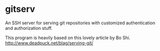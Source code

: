 gitserv
=======

An SSH server for serving git repositories with customized
authentication and authorization stuff.

This program is heavily based on this lovely article by Bo Shi.
http://www.deadpuck.net/blag/serving-git/
